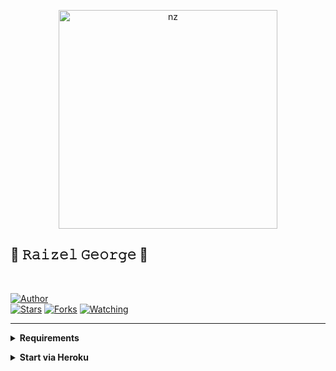<p align="center">
<img src="https://telegra.ph/file/39272916fd98efa5fec86.jpg" alt="nz" width="350"/>
</p>

## 🔱 𝚁𝚊𝚒𝚣𝚎𝚕 𝙶𝚎𝚘𝚛𝚐𝚎 🔱



</br>

<a href="https://github.com/nexusNw"><img title="Author" src="https://img.shields.io/badge/Author-nexusNw-blue.svg?color=54aeff&style=for-the-badge&logo=github" /></a>  
<a href="https://github.com/nexusNw/Gojo-Satoru"><img title="Stars" src="https://img.shields.io/github/stars/nexusNw/Gojo-Satoru?color=54aeff&style=flat-square" /></a>
<a href="https://github.com/nexusNw/Gojo-Satoru/network/members"><img title="Forks" src="https://img.shields.io/github/forks/nexusNw/Gojo-Satoru?color=54aeff&style=flat-square" /></a>
<a href="https://github.com/nexusNw/Gojo-Satoru/watchers"><img title="Watching" src="https://img.shields.io/github/watchers/nexusNw/Gojo-Satoru?label=watchers&color=54aeff&style=flat-square" /></a> <br>

---

<!-- Requirements -->
<b><details><summary>Requirements</summary></b>
* Some Text Editor
* [Node JS](https://nodejs.org/en/)
* [Git](https://git-scm.com/downloads)
* [FFMPEG](https://ffmpeg.org/download.html)
  
```bash
Add FFmpeg to PATH environment variable
```
</details>


<!-- ابدأ عبر هيريكو -->
<b><details><summary>Start via Heroku</summary></b>

* سوي سكان من [هنا](https://replit.com/@nexusNw/M-D-SCANNER-V2?v=1?outputonly=1&lite=1#index.js)
* سوي شوكه من [هنا](https://github.com/nexusNw/Gojo-Satoru/fork)
* ارفع البوت من  [هنا](https://heroku.com/deploy)
* تستغرق عمليه النشر من 5 دقائق الى ع 10 
* واللي ميعرف حمار

## كل الحقوق محفوظة لدى رايزل
